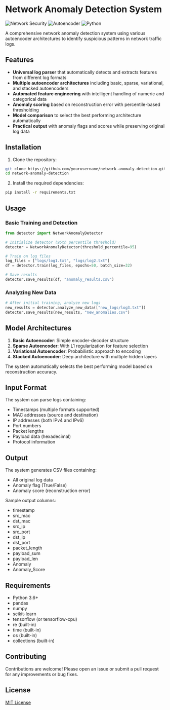 # Network Anomaly Detection System

![Network Security](https://img.shields.io/badge/Network-Security-blue) ![Autoencoder](https://img.shields.io/badge/Model-Autoencoder-green) ![Python](https://img.shields.io/badge/Language-Python-yellow)

A comprehensive network anomaly detection system using various autoencoder architectures to identify suspicious patterns in network traffic logs.

## Features

- **Universal log parser** that automatically detects and extracts features from different log formats
- **Multiple autoencoder architectures** including basic, sparse, variational, and stacked autoencoders
- **Automated feature engineering** with intelligent handling of numeric and categorical data
- **Anomaly scoring** based on reconstruction error with percentile-based thresholding
- **Model comparison** to select the best performing architecture automatically
- **Practical output** with anomaly flags and scores while preserving original log data

## Installation

1. Clone the repository:
```bash
git clone https://github.com/yourusername/network-anomaly-detection.git
cd network-anomaly-detection
```

2. Install the required dependencies:
```bash
pip install -r requirements.txt
```

## Usage

### Basic Training and Detection

```python
from detector import NetworkAnomalyDetector

# Initialize detector (95th percentile threshold)
detector = NetworkAnomalyDetector(threshold_percentile=95)

# Train on log files
log_files = ["logs/log1.txt", "logs/log2.txt"]
df = detector.train(log_files, epochs=50, batch_size=32)

# Save results
detector.save_results(df, "anomaly_results.csv")
```

### Analyzing New Data

```python
# After initial training, analyze new logs
new_results = detector.analyze_new_data(["new_logs/log3.txt"])
detector.save_results(new_results, "new_anomalies.csv")
```

## Model Architectures

1. **Basic Autoencoder**: Simple encoder-decoder structure
2. **Sparse Autoencoder**: With L1 regularization for feature selection
3. **Variational Autoencoder**: Probabilistic approach to encoding
4. **Stacked Autoencoder**: Deep architecture with multiple hidden layers

The system automatically selects the best performing model based on reconstruction accuracy.

## Input Format

The system can parse logs containing:
- Timestamps (multiple formats supported)
- MAC addresses (source and destination)
- IP addresses (both IPv4 and IPv6)
- Port numbers
- Packet lengths
- Payload data (hexadecimal)
- Protocol information

## Output

The system generates CSV files containing:
- All original log data
- Anomaly flag (True/False)
- Anomaly score (reconstruction error)

Sample output columns:
- timestamp
- src_mac
- dst_mac
- src_ip
- src_port
- dst_ip
- dst_port
- packet_length
- payload_sum
- payload_len
- Anomaly
- Anomaly_Score

## Requirements

- Python 3.6+
- pandas
- numpy
- scikit-learn
- tensorflow (or tensorflow-cpu)
- re (built-in)
- time (built-in)
- os (built-in)
- collections (built-in)

## Contributing

Contributions are welcome! Please open an issue or submit a pull request for any improvements or bug fixes.

## License

[MIT License](LICENSE)
